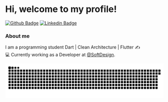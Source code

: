 # Hi, welcome to my profile!

[![Github Badge](https://img.shields.io/badge/-Github-000?style=flat-square&logo=Github&logoColor=green&link=https://github.com/felipeassis97)](https://github.com/felipeassis97)
[![Linkedin Badge](https://img.shields.io/badge/-LinkedIn-blue?style=flat-square&logo=Linkedin&logoColor=white&link=https://www.linkedin.com/in/felipe-assis-041675153/)](https://www.linkedin.com/in/felipe-assis-041675153/)


### About me

I am a programming student Dart | Clean Architecture | Flutter ✍     
💻 Currently working as a Developer at [@SoftDesign](https://softdesign.com.br/).

![Snake animation](https://github.com/bwolfs2/bwolfs2/blob/output/github-contribution-grid-snake.svg)
